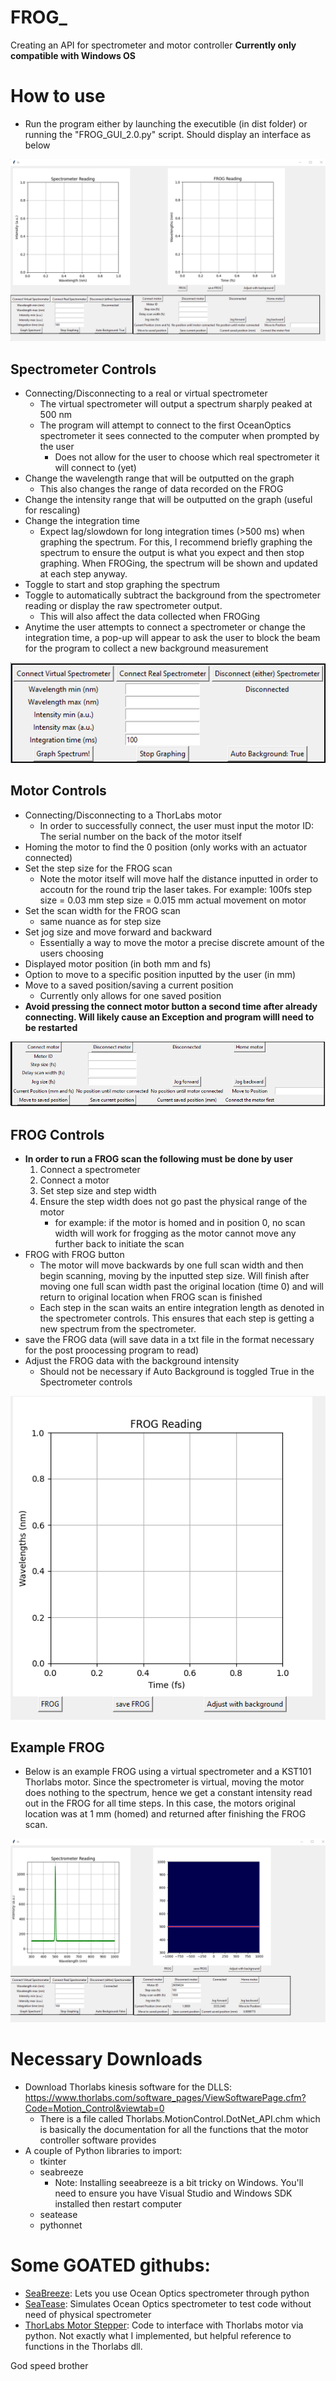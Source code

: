 # FROG_
Creating an API for spectrometer and motor controller
**Currently only compatible with Windows OS**

# How to use
* Run the program either by launching the executible (in dist folder) or running the "FROG_GUI_2.0.py" script. Should display an interface as below

<img src="tutorial_photos/full_gui.png">

## Spectrometer Controls
* Connecting/Disconnecting to a real or virtual spectrometer
  * The virtual spectrometer will output a spectrum sharply peaked at 500 nm
  * The program will attempt to connect to the first OceanOptics spectrometer it sees connected to the computer when prompted by the user
    * Does not allow for the user to choose which real spectrometer it will connect to (yet)
* Change the wavelength range that will be outputted on the graph
  * This also changes the range of data recorded on the FROG
* Change the intensity range that will be outputted on the graph (useful for rescaling)
* Change the integration time
  * Expect lag/slowdown for long integration times (>500 ms) when graphing the spectrum. For this, I recommend briefly graphing the spectrum to ensure the output is what you expect and then stop graphing. When FROGing, the spectrum will be shown and updated at each step anyway.
* Toggle to start and stop graphing the spectrum
* Toggle to automatically subtract the background from the spectrometer reading or display the raw spectrometer output.
  * This will also affect the data collected when FROGing
* Anytime the user attempts to connect a spectrometer or change the integration time, a pop-up will appear to ask the user to block the beam for the program to collect a new background measurement

<img src="tutorial_photos/spec_controls.png">

## Motor Controls
* Connecting/Disconnecting to a ThorLabs motor
  * In order to successfully connect, the user must input the motor ID: The serial number on the back of the motor itself
* Homing the motor to find the 0 position (only works with an actuator connected)
* Set the step size for the FROG scan
  * Note the motor itself will move half the distance inputted in order to accoutn for the round trip the laser takes. For example: 100fs step size = 0.03 mm step size = 0.015 mm actual movement on motor
* Set the scan width for the FROG scan
  * same nuance as for step size
* Set jog size and move forward and backward
  * Essentially a way to move the motor a precise discrete amount of the users choosing
* Displayed motor position (in both mm and fs)
* Option to move to a specific position inputted by the user (in mm)
* Move to a saved position/saving a current position
  * Currently only allows for one saved position
* **Avoid pressing the connect motor button a second time after already connecting. Will likely cause an Exception and program willl need to be restarted**

<img src="tutorial_photos/motor_controls.png">

## FROG Controls
* **In order to run a FROG scan the following must be done by user**
  1. Connect a spectrometer
  2. Connect a motor
  3. Set step size and step width
  4. Ensure the step width does not go past the physical range of the motor
     * for example: if the motor is homed and in position 0, no scan width will work for frogging as the motor cannot move any further back to initiate the scan
* FROG with FROG button
  * The motor will move backwards by one full scan width and then begin scanning, moving by the inputted step size. Will finish after moving one full scan width past the original location (time 0) and will return to original location when FROG scan is finished
  * Each step in the scan waits an entire integration length as denoted in the spectrometer controls. This ensures that each step is getting a new spectrum from the spectrometer.
* save the FROG data (will save data in a txt file in the format necessary for the post proocessing program to read)
* Adjust the FROG data with the background intensity
  * Should not be necessary if Auto Background is toggled True in the Spectrometer controls

<img src="tutorial_photos/frog_controls.png">

## Example FROG
* Below is an example FROG using a virtual spectrometer and a KST101 Thorlabs motor. Since the spectrometer is virtual, moving the motor does nothing to the spectrum, hence we get a constant intensity read out in the FROG for all time steps. In this case, the motors original location was at 1 mm (homed) and returned after finishing the FROG scan.

<img src="tutorial_photos/example_frog.png">

# Necessary Downloads
* Download Thorlabs kinesis software for the DLLS: https://www.thorlabs.com/software_pages/ViewSoftwarePage.cfm?Code=Motion_Control&viewtab=0
  * There is a file called Thorlabs.MotionControl.DotNet_API.chm which is basically the documentation for all the functions that the motor controller software provides
* A couple of Python libraries to import:
  * tkinter
  * seabreeze
    * Note: Installing seeabreeze is a bit tricky on Windows. You'll need to ensure you have Visual Studio and Windows SDK installed then restart computer
  * seatease
  * pythonnet

# Some GOATED githubs:
* [SeaBreeze](https://github.com/ap--/python-seabreeze): Lets you use Ocean Optics spectrometer through python
* [SeaTease](https://github.com/jonathanvanschenck/python-seatease): Simulates Ocean Optics spectrometer to test code without need of physical spectrometer
* [ThorLabs Motor Stepper](https://github.com/rwalle/py_thorlabs_ctrl/blob/master/py_thorlabs_ctrl/kinesis/motor.py): Code to interface with Thorlabs motor via python. Not exactly what I implemented, but helpful reference to functions in the Thorlabs dll.

God speed brother
